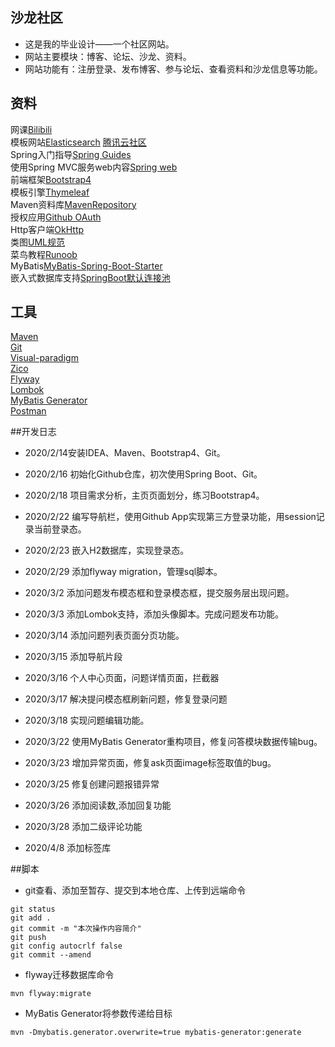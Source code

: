 ## 沙龙社区
+ 这是我的毕业设计——一个社区网站。  
+ 网站主要模块：博客、论坛、沙龙、资料。  
+ 网站功能有：注册登录、发布博客、参与论坛、查看资料和沙龙信息等功能。

## 资料
网课[Bilibili](https://www.bilibili.com/video/av65117012?p=14)  
模板网站[Elasticsearch](https://elasticsearch.cn/explore) [腾讯云社区](https://cloud.tencent.com/developer)  
Spring入门指导[Spring Guides](https://spring.io/guides)  
使用Spring MVC服务web内容[Spring web](https://spring.io/guides/gs/serving-web-content/)  
前端框架[Bootstrap4](http://code.z01.com/)  
模板引擎[Thymeleaf](https://www.thymeleaf.org/)  
Maven资料库[MavenRepository](https://mvnrepository.com/)  
授权应用[Github OAuth](https://developer.github.com/apps/building-oauth-apps/)  
Http客户端[OkHttp](https://square.github.io/okhttp/)  
类图[UML规范](https://mp.weixin.qq.com/s/KR2HCcCoIc-gSDLZ69azYw)  
菜鸟教程[Runoob](https://www.runoob.com/)  
MyBatis[MyBatis-Spring-Boot-Starter](https://mybatis.org/spring-boot-starter/mybatis-spring-boot-autoconfigure/index.html)  
嵌入式数据库支持[SpringBoot默认连接池](https://docs.spring.io/spring-boot/docs/2.2.4.RELEASE/reference/htmlsingle/#boot-features-embedded-database-support)


## 工具
[Maven](https://maven.apache.org/download.cgi)  
[Git](https://git-scm.com/)  
[Visual-paradigm](https://www.visual-paradigm.com/cn/)  
[Zico](http://ico.z01.com/)  
[Flyway](https://flywaydb.org/getstarted/firststeps/maven)  
[Lombok](https://www.projectlombok.org/)  
[MyBatis Generator](http://mybatis.org/generator/running/runningWithMaven.html)  
[Postman]()

##开发日志
+ 2020/2/14安装IDEA、Maven、Bootstrap4、Git。  

+ 2020/2/16 初始化Github仓库，初次使用Spring Boot、Git。  

+ 2020/2/18 项目需求分析，主页页面划分，练习Bootstrap4。  

+ 2020/2/22 编写导航栏，使用Github App实现第三方登录功能，用session记录当前登录态。  

+ 2020/2/23 嵌入H2数据库，实现登录态。  

+ 2020/2/29 添加flyway migration，管理sql脚本。  

+ 2020/3/2 添加问题发布模态框和登录模态框，提交服务层出现问题。  

+ 2020/3/3 添加Lombok支持，添加头像脚本。完成问题发布功能。  

+ 2020/3/14 添加问题列表页面分页功能。  

+ 2020/3/15 添加导航片段

+ 2020/3/16 个人中心页面，问题详情页面，拦截器

+ 2020/3/17 解决提问模态框刷新问题，修复登录问题

+ 2020/3/18 实现问题编辑功能。  

+ 2020/3/22 使用MyBatis Generator重构项目，修复问答模块数据传输bug。  

+ 2020/3/23 增加异常页面，修复ask页面image标签取值的bug。

+ 2020/3/25 修复创建问题报错异常

+ 2020/3/26 添加阅读数,添加回复功能

+ 2020/3/28 添加二级评论功能

+ 2020/4/8 添加标签库

##脚本
+ git查看、添加至暂存、提交到本地仓库、上传到远端命令
```shell script
git status
git add .
git commit -m "本次操作内容简介"
git push
git config autocrlf false
git commit --amend
```
+ flyway迁移数据库命令
```shell script
mvn flyway:migrate  
```
+ MyBatis Generator将参数传递给目标
```shell script
mvn -Dmybatis.generator.overwrite=true mybatis-generator:generate
```



